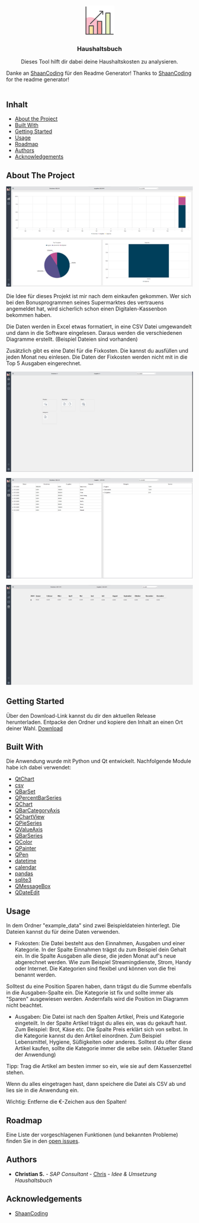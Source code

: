 <br/>
<p align="center">
  <a href="https://github.com/Joont111/Haushaltsbuch">
    <img src="https://raw.githubusercontent.com/Joont111/Haushaltsbuch/main/ui/icon/analytics_chart.png" alt="Logo" width="80" height="80">
  </a>

  <h3 align="center">Haushaltsbuch</h3>

  <p align="center">
    Dieses Tool hilft dir dabei deine Haushaltskosten zu analysieren.

Danke an [ShaanCoding](https://github.com/ShaanCoding/) für den Readme Generator!
Thanks to [ShaanCoding](https://github.com/ShaanCoding/) for the readme generator!
    <br/>
    <br/>
  </p>
</p>



## Inhalt

* [About the Project](#about-the-project)
* [Built With](#built-with)
* [Getting Started](#getting-started)
* [Usage](#usage)
* [Roadmap](#roadmap)
* [Authors](#authors)
* [Acknowledgements](#acknowledgements)

## About The Project

![Screen Shot](https://github.com/Joont111/Haushaltsbuch/blob/main/screenshots/screenshot_dashboard.jpg)

Die Idee für dieses Projekt ist mir nach dem einkaufen gekommen. Wer sich bei den Bonusprogrammen seines Supermarktes des vertrauens angemeldet hat, wird sicherlich schon einen Digitalen-Kassenbon bekommen haben.

Die Daten werden in Excel etwas formatiert, in eine CSV Datei umgewandelt und dann in die Software eingelesen. Daraus werden die verschiedenen Diagramme erstellt. (Beispiel Dateien sind vorhanden)

Zusätzlich gibt es eine Datei für die Fixkosten. Die kannst du ausfüllen und jeden Monat neu einlesen. Die Daten der Fixkosten werden nicht mit in die Top 5 Ausgaben eingerechnet.

![Screen Shot](https://github.com/Joont111/Haushaltsbuch/blob/main/screenshots/screenshot_menu.jpg)

![Screen Shot](https://github.com/Joont111/Haushaltsbuch/blob/main/screenshots/screenshot_listen.jpg)

![Screen Shot](https://github.com/Joont111/Haushaltsbuch/blob/main/screenshots/screenshot_deltaberechnung.png)

## Getting Started
Über den Download-Link kannst du dir den aktuellen Release herunterladen. Entpacke den Ordner und kopiere den Inhalt an einen Ort deiner Wahl. 
[Download](https://drive.google.com/file/d/1Koe9NUxOVbFBEtNTbzh2GLWn-M-vy1BT/view?usp=sharing)

## Built With

Die Anwendung wurde mit Python und Qt entwickelt. Nachfolgende Module habe ich dabei verwendet:

* [QtChart](https://doc.qt.io/qtforpython-6/PySide6/QtCharts/QChart.html)
* [csv](https://docs.python.org/3/library/csv.html)
* [QBarSet](https://doc.qt.io/qtforpython-6/PySide6/QtCharts/QBarSet.html)
* [QPercentBarSeries](https://doc.qt.io/qtforpython-6/PySide6/QtCharts/QPercentBarSeries.html)
* [QChart](https://doc.qt.io/qtforpython-6/PySide6/QtCharts/QChart.html)
* [QBarCategoryAxis](https://doc.qt.io/qtforpython-6/PySide6/QtCharts/QBarCategoryAxis.html)
* [QChartView](https://doc.qt.io/qtforpython-6/PySide6/QtCharts/QChartView.html)
* [QPieSeries](https://doc.qt.io/qtforpython-6/examples/example_charts_piechart.html)
* [QValueAxis](https://doc.qt.io/qtforpython-6/PySide6/QtCharts/QValueAxis.html)
* [QBarSeries](https://doc.qt.io/qtforpython-6/PySide6/QtCharts/QAbstractBarSeries.html)
* [QColor](https://doc.qt.io/qtforpython-5/PySide2/QtGui/QColor.html)
* [QPainter](https://doc.qt.io/qtforpython-5/PySide2/QtGui/QPainter.html)
* [QPen](https://doc.qt.io/qtforpython-5/PySide2/QtGui/QPen.html)
* [datetime](https://docs.python.org/3/library/datetime.html)
* [calendar](https://docs.python.org/3/library/calendar.html)
* [pandas](https://pandas.pydata.org)
* [sqlite3](https://docs.python.org/3/library/sqlite3.html)
* [QMessageBox](https://doc.qt.io/qtforpython-5/PySide2/QtWidgets/QMessageBox.html)
* [QDateEdit](https://doc.qt.io/qtforpython-5/PySide2/QtWidgets/QDateEdit.html)

## Usage

In dem Ordner "example_data" sind zwei Beispieldateien hinterlegt. Die Dateien kannst du für deine Daten verwenden.

- Fixkosten:
Die Datei besteht aus den Einnahmen, Ausgaben und einer Kategorie. In der Spalte Einnahmen trägst du zum Beispiel dein Gehalt ein. In die Spalte Ausgaben alle diese, die jeden Monat auf's neue abgerechnet werden. Wie zum Beispiel Streamingdienste, Strom, Handy oder Internet. Die Kategorien sind flexibel und können von die frei benannt werden. 

Solltest du eine Position Sparen haben, dann trägst du die Summe ebenfalls in die Ausgaben-Spalte ein. Die Kategorie ist fix und sollte immer als "Sparen" ausgewiesen werden. Andernfalls wird die Position im Diagramm nicht beachtet.

- Ausgaben:
Die Datei ist nach den Spalten Artikel, Preis und Kategorie eingeteilt. In der Spalte Artikel trägst du alles ein, was du gekauft hast. Zum Beispiel: Brot, Käse etc. Die Spalte Preis erklärt sich von selbst. In die Kategorie kannst du den Artikel einordnen. Zum Beispiel Lebensmittel, Hygiene, Süßigkeiten oder anderes. Solltest du öfter diese Artikel kaufen, sollte die Kategorie immer die selbe sein. (Aktueller Stand der Anwendung)

Tipp: Trag die Artikel am besten immer so ein, wie sie auf dem Kassenzettel stehen.

Wenn du alles eingetragen hast, dann speichere die Datei als CSV ab und lies sie in die Anwendung ein.

Wichtig: Entferne die €-Zeichen aus den Spalten!

## Roadmap

Eine Liste der vorgeschlagenen Funktionen (und bekannten Probleme) finden Sie in den [open issues](https://github.com/Joont111/Haushaltsbuch/issues).

## Authors

* **Christian S.** - *SAP Consultant* - [Chris](https://github.com/Joont111) - *Idee & Umsetzung Haushaltsbuch*

## Acknowledgements

* [ShaanCoding](https://github.com/ShaanCoding/)
